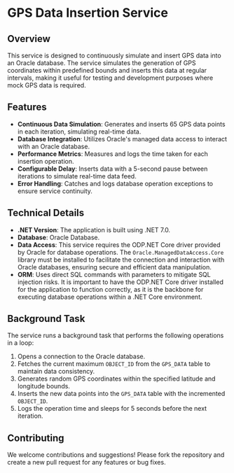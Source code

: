 # GPS Data Insertion Service

## Overview

This service is designed to continuously simulate and insert GPS data into an Oracle database. The service simulates the generation of GPS coordinates within predefined bounds and inserts this data at regular intervals, making it useful for testing and development purposes where mock GPS data is required.

## Features
- **Continuous Data Simulation**: Generates and inserts 65 GPS data points in each iteration, simulating real-time data.
- **Database Integration**: Utilizes Oracle's managed data access to interact with an Oracle database.
- **Performance Metrics**: Measures and logs the time taken for each insertion operation.
- **Configurable Delay**: Inserts data with a 5-second pause between iterations to simulate real-time data feed.
- **Error Handling**: Catches and logs database operation exceptions to ensure service continuity.

## Technical Details
- **.NET Version**: The application is built using .NET 7.0.
- **Database**: Oracle Database.
- **Data Access**: This service requires the ODP.NET Core driver provided by Oracle for database operations. The `Oracle.ManagedDataAccess.Core` library must be installed to facilitate the connection and interaction with Oracle databases, ensuring secure and efficient data manipulation.
- **ORM**: Uses direct SQL commands with parameters to mitigate SQL injection risks. It is important to have the ODP.NET Core driver installed for the application to function correctly, as it is the backbone for executing database operations within a .NET Core environment.
 

## Background Task

The service runs a background task that performs the following operations in a loop:
1. Opens a connection to the Oracle database.
2. Fetches the current maximum `OBJECT_ID` from the `GPS_DATA` table to maintain data consistency.
3. Generates random GPS coordinates within the specified latitude and longitude bounds.
4. Inserts the new data points into the `GPS_DATA` table with the incremented `OBJECT_ID`.
5. Logs the operation time and sleeps for 5 seconds before the next iteration.

## Contributing

We welcome contributions and suggestions! Please fork the repository and create a new pull request for any features or bug fixes.

